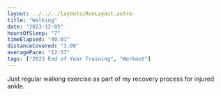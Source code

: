 ```yaml
---
layout: ../../../layouts/RunLayout.astro
title: "Walking"
date: "2023-12-05"
hoursOfSleep: "7"
timeElapsed: "40:01"
distanceCovered: "3.09"
averagePace: "12:57"
tags: ["2023 End of Year Training", "Workout"]
---
```


Just regular walking exercise as part of my recovery process for injured ankle.
